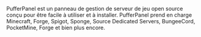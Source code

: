 PufferPanel est un panneau de gestion de serveur de jeu open source conçu pour être facile à utiliser et à installer. PufferPanel prend en charge Minecraft, Forge, Spigot, Sponge, Source Dedicated Servers, BungeeCord, PocketMine, Forge et bien plus encore.
